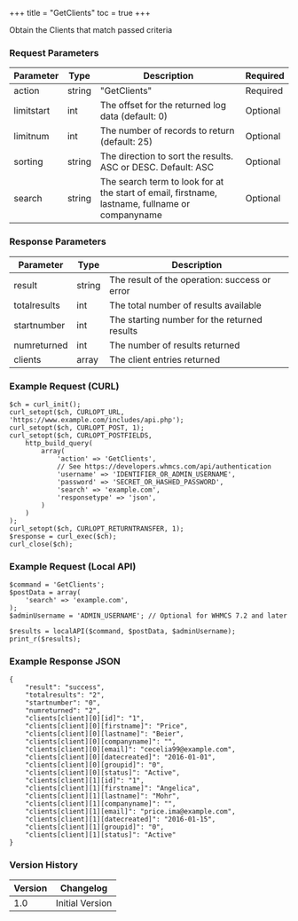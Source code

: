 +++
title = "GetClients"
toc = true
+++

Obtain the Clients that match passed criteria

### Request Parameters

| Parameter | Type | Description | Required |
| --------- | ---- | ----------- | -------- |
| action | string | "GetClients" | Required |
| limitstart | int | The offset for the returned log data (default: 0) | Optional |
| limitnum | int | The number of records to return (default: 25) | Optional |
| sorting | string | The direction to sort the results. ASC or DESC. Default: ASC | Optional |
| search | string | The search term to look for at the start of email, firstname, lastname, fullname or companyname | Optional |

### Response Parameters

| Parameter | Type | Description |
| --------- | ---- | ----------- |
| result | string | The result of the operation: success or error |
| totalresults | int | The total number of results available |
| startnumber | int | The starting number for the returned results |
| numreturned | int | The number of results returned |
| clients | array | The client entries returned |


### Example Request (CURL)

```
$ch = curl_init();
curl_setopt($ch, CURLOPT_URL, 'https://www.example.com/includes/api.php');
curl_setopt($ch, CURLOPT_POST, 1);
curl_setopt($ch, CURLOPT_POSTFIELDS,
    http_build_query(
        array(
            'action' => 'GetClients',
            // See https://developers.whmcs.com/api/authentication
            'username' => 'IDENTIFIER_OR_ADMIN_USERNAME',
            'password' => 'SECRET_OR_HASHED_PASSWORD',
            'search' => 'example.com',
            'responsetype' => 'json',
        )
    )
);
curl_setopt($ch, CURLOPT_RETURNTRANSFER, 1);
$response = curl_exec($ch);
curl_close($ch);
```


### Example Request (Local API)

```
$command = 'GetClients';
$postData = array(
    'search' => 'example.com',
);
$adminUsername = 'ADMIN_USERNAME'; // Optional for WHMCS 7.2 and later

$results = localAPI($command, $postData, $adminUsername);
print_r($results);
```


### Example Response JSON

```
{
    "result": "success",
    "totalresults": "2",
    "startnumber": "0",
    "numreturned": "2",
    "clients[client][0][id]": "1",
    "clients[client][0][firstname]": "Price",
    "clients[client][0][lastname]": "Beier",
    "clients[client][0][companyname]": "",
    "clients[client][0][email]": "cecelia99@example.com",
    "clients[client][0][datecreated]": "2016-01-01",
    "clients[client][0][groupid]": "0",
    "clients[client][0][status]": "Active",
    "clients[client][1][id]": "1",
    "clients[client][1][firstname]": "Angelica",
    "clients[client][1][lastname]": "Mohr",
    "clients[client][1][companyname]": "",
    "clients[client][1][email]": "price.ima@example.com",
    "clients[client][1][datecreated]": "2016-01-15",
    "clients[client][1][groupid]": "0",
    "clients[client][1][status]": "Active"
}
```


### Version History

| Version | Changelog |
| ------- | --------- |
| 1.0 | Initial Version |
